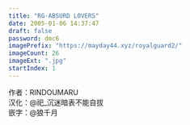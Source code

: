 ```yaml
---
title: "RG·ABSURD LOVERS"
date: 2005-01-06 14:37:47
draft: false
password: dmc6
imagePrefix: "https://mayday44.xyz/royalguard2/"  
imageCount: 26
imageExt: ".jpg" 
startIndex: 1
---
```

作者：RINDOUMARU  
汉化：@祀_沉迷暗表不能自拔  
嵌字：@狼千月  